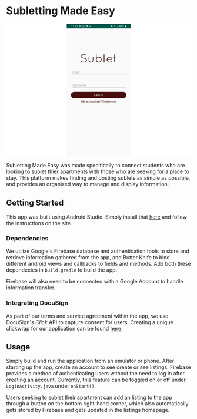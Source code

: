 # Subletting Made Easy
<p align="center">
  <img src="homepage.jpg" alt="Homepage"/>
</p>

Subletting Made Easy was made specifically to connect students who are looking to sublet thier apartments with those who are seeking for a place to stay. This platform makes finding and posting sublets as simple as possible, and provides an organized way to manage and display information. 

## Getting Started
This app was built using Android Studio. Simply install that [here](https://developer.android.com/studio) and follow the instructions on the site. 

### Dependencies
We utilize Google's Firebase database and authentication tools to store and retrieve information gathered from the app, and Butter Knife to bind different android views and callbacks to fields and methods. Add both these dependecies in `build.gradle` to build the app.

Firebase will also need to be connected with a Google Account to handle information transfer. 

### Integrating DocuSign
As part of our terms and service agreement within the app, we use DocuSign's *Click* API to capture consent for users. Creating a unique clickwrap for our application can be found [here](https://support.docusign.com/en/guides/click-user-guide).

## Usage
Simply build and run the application from an emulator or phone. After starting up the app, create an account to see create or see listings. Firebase provides a method of authenticating users without the need to log in after creating an account. Currently, this feature can be toggled on or off under `LoginActivity.java` under `onStart()`. 

Users seeking to sublet their apartment can add an listing to the app through a button on the bottom right-hand corner, which also automatically gets stored by Firebase and gets updated in the listings homepage.
